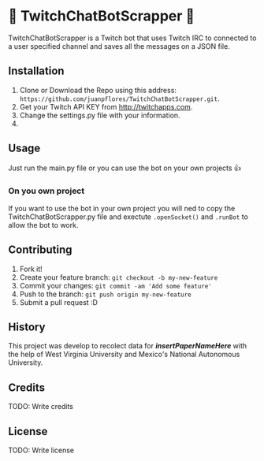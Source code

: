 # :space_invader: TwitchChatBotScrapper :space_invader:
TwitchChatBotScrapper is a Twitch bot that uses Twitch IRC to connected to a user specified channel and saves all the messages on a JSON file.

## Installation
1. Clone or Download the Repo using this address: `https://github.com/juanpflores/TwitchChatBotScrapper.git`.
2. Get your Twitch API KEY from http://twitchapps.com.
3. Change the settings.py file with your information.
4. 

## Usage
Just run the main.py file or you can use the bot on your own projects  :thumbsup:

### On you own project
If you want to use the bot in your own project you will ned to copy the TwitchChatBotScrapper.py file and exectute `.openSocket()` and `.runBot` to allow the bot to work.

## Contributing
1. Fork it!
2. Create your feature branch: `git checkout -b my-new-feature`
3. Commit your changes: `git commit -am 'Add some feature'`
4. Push to the branch: `git push origin my-new-feature`
5. Submit a pull request :D

## History
This project was develop to recolect data for ___insertPaperNameHere___ with the help of West Virginia University and Mexico's National Autonomous University.

## Credits
TODO: Write credits

## License
TODO: Write license